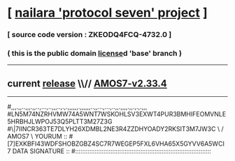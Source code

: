 
# [ [nailara 'protocol seven' project](http://nailara.network/) ]

### [ source code version : ZKEODQ4FCQ-4732.0 ]

### ( this is the public domain [license](../license)d 'base' branch )
---
## current [release](https://github.com/nailara-technologies/protocol-7/releases) \\\\// [AMOS7-v2.33.4](https://github.com/nailara-technologies/protocol-7/releases/tag/AMOS7-v2.33.4)
---

#,,,.,,..,,,.,,..,...,..,,,..,.,.,,,,,,.,,,,,,..,,...,...,..,,.,,,,.,,.,.,.,,,
#LN5M74NZRHVMW74A5WNT7WSKOHLSV3EXWT4PUR3BMHIFEOMVNLE5HRBHJLWPOJ53Q5PLTT3M27Z3G
#\\\|7IINCR363TE7DLYH26XDMBL2NE3R4ZZDHYOADY2RKSIT3M7JW3C \ / AMOS7 \ YOURUM ::
#\[7]EXKBFI43WDFSHOBZGBZ4SC7R7WEGEP5FXL6VHA65X5GYVV6A5WCI 7  DATA SIGNATURE ::
#:::::::::::::::::::::::::::::::::::::::::::::::::::::::::::::::::::::::::::::

